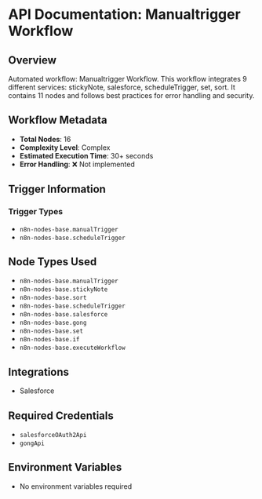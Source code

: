 # API Documentation: Manualtrigger Workflow

## Overview
Automated workflow: Manualtrigger Workflow. This workflow integrates 9 different services: stickyNote, salesforce, scheduleTrigger, set, sort. It contains 11 nodes and follows best practices for error handling and security.

## Workflow Metadata
- **Total Nodes**: 16
- **Complexity Level**: Complex
- **Estimated Execution Time**: 30+ seconds
- **Error Handling**: ❌ Not implemented

## Trigger Information
### Trigger Types
- `n8n-nodes-base.manualTrigger`
- `n8n-nodes-base.scheduleTrigger`

## Node Types Used
- `n8n-nodes-base.manualTrigger`
- `n8n-nodes-base.stickyNote`
- `n8n-nodes-base.sort`
- `n8n-nodes-base.scheduleTrigger`
- `n8n-nodes-base.salesforce`
- `n8n-nodes-base.gong`
- `n8n-nodes-base.set`
- `n8n-nodes-base.if`
- `n8n-nodes-base.executeWorkflow`

## Integrations
- Salesforce

## Required Credentials
- `salesforceOAuth2Api`
- `gongApi`

## Environment Variables
- No environment variables required
